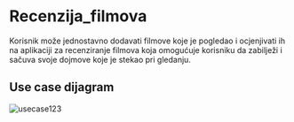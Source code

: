# Recenzija_filmova

 Korisnik može jednostavno dodavati filmove koje je pogledao i ocjenjivati ih na aplikaciji za recenziranje filmova koja omogućuje korisniku da zabilježi i sačuva svoje dojmove koje je stekao pri gledanju.
## Use case dijagram

![usecase123](https://github.com/MarijaKuric/Recenzija_filmova/assets/159777612/60d3827c-c9e6-470d-b844-c1d2f8671771)

